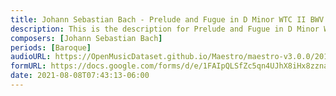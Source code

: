 ```yaml
---
title: Johann Sebastian Bach - Prelude and Fugue in D Minor WTC II BWV 875 (3)
description: This is the description for Prelude and Fugue in D Minor WTC II BWV 875 by Johann Sebastian Bach
composers: [Johann Sebastian Bach]
periods: [Baroque]
audioURL: https://OpenMusicDataset.github.io/Maestro/maestro-v3.0.0/2017/MIDI-Unprocessed_065_PIANO065_MID--AUDIO-split_07-07-17_Piano-e_3-01_wav--1.midi
formURL: https://docs.google.com/forms/d/e/1FAIpQLSfZc5qn4UJhX8iHx8zznaK5kxlq8KCX3mXPtVfeidAdZNtk5Q/viewform
date: 2021-08-08T07:43:13-06:00
---
```

